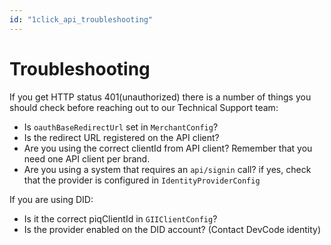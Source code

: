 ```yaml
---
id: "1click_api_troubleshooting"
---
```


# Troubleshooting

If you get HTTP status 401(unauthorized) there is a number of things you should check before reaching out to our Technical Support team:

* Is `oauthBaseRedirectUrl` set in `MerchantConfig`?
* Is the redirect URL registered on the API client?
* Are you using the correct clientId from API client? Remember that you need one API client per brand.
* Are you using a system that requires an `api/signin` call? if yes, check that the provider is configured in `IdentityProviderConfig`

If you are using DID:

* Is it the correct piqClientId in `GIIClientConfig`?
* Is the provider enabled on the DID account? (Contact DevCode identity)
